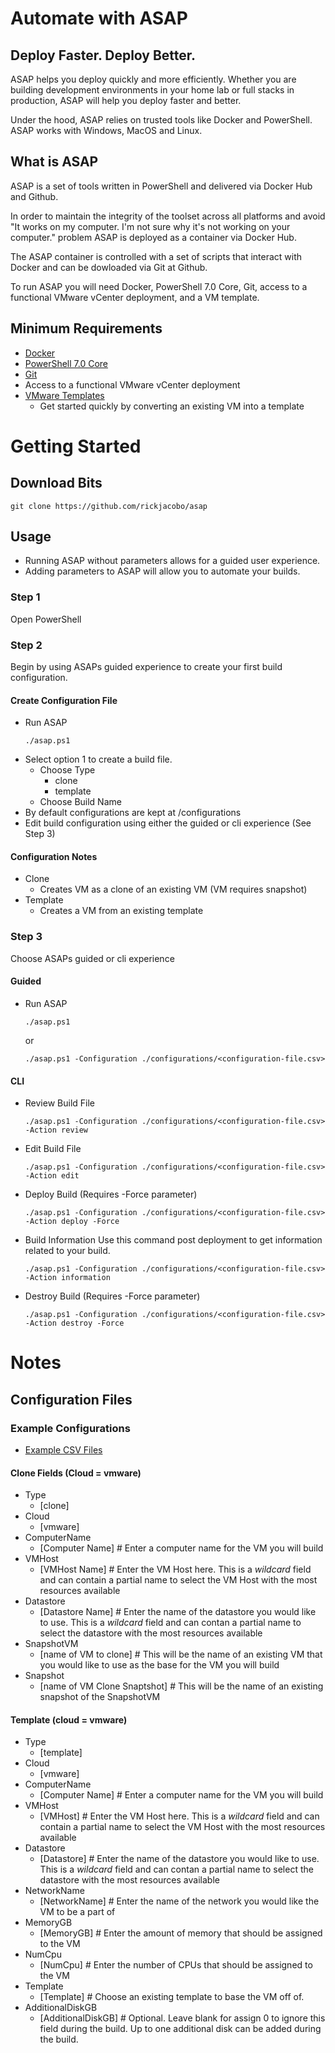 # Automate with ASAP

## Deploy Faster. Deploy Better.
ASAP helps you deploy quickly and more efficiently. Whether you are building development environments in your home lab or full stacks in production, ASAP will help you deploy faster and better.

Under the hood, ASAP relies on trusted tools like Docker and PowerShell. ASAP works with Windows, MacOS and Linux.

## What is ASAP
ASAP is a set of tools written in PowerShell and delivered via Docker Hub and Github.

In order to maintain the integrity of the toolset across all platforms and avoid "It works on my computer. I'm not sure why it's not working on your computer." problem ASAP is deployed as a container via Docker Hub.

The ASAP container is controlled with a set of scripts that interact with Docker and can be dowloaded via Git at Github.

To run ASAP you will need Docker, PowerShell 7.0 Core, Git, access to a functional VMware vCenter deployment, and a VM template.

## Minimum Requirements
* [Docker](https://www.docker.com/get-started)
* [PowerShell 7.0 Core](https://github.com/PowerShell/PowerShell)
* [Git](https://git-scm.com/downloads)
* Access to a functional VMware vCenter deployment
* [VMware Templates](https://docs.vmware.com/en/VMware-vSphere/6.0/com.vmware.vsphere.hostclient.doc/GUID-846238E4-A1E3-4A28-B230-33BDD1D57454.html)
  * Get started quickly by converting an existing VM into a template

# Getting Started

## Download Bits
````
git clone https://github.com/rickjacobo/asap
````


## Usage
* Running ASAP without parameters allows for a guided user experience. 
* Adding parameters to ASAP will allow you to automate your builds.

### Step 1
Open PowerShell

### Step 2 
Begin by using ASAPs guided experience to create your first build configuration.
#### Create Configuration File
* Run ASAP
    ````
    ./asap.ps1
    ````
* Select option 1 to create a build file.
    * Choose Type
        * clone
        * template
    * Choose Build Name
* By default configurations are kept at <path to asap directory>/configurations
* Edit build configuration using either the guided or cli experience (See Step 3)

#### Configuration Notes
* Clone
    * Creates VM as a clone of an existing VM (VM requires snapshot)
* Template
    * Creates a VM from an existing template
    
### Step 3
Choose ASAPs guided or cli experience
#### Guided
* Run ASAP
    ````
    ./asap.ps1
    ````
    or 
    ````
    ./asap.ps1 -Configuration ./configurations/<configuration-file.csv>
    ````


#### CLI
* Review Build File
    ````
    ./asap.ps1 -Configuration ./configurations/<configuration-file.csv> -Action review
    ````
* Edit Build File
    ````
    ./asap.ps1 -Configuration ./configurations/<configuration-file.csv> -Action edit
    ````
* Deploy Build (Requires -Force parameter)
    ````
    ./asap.ps1 -Configuration ./configurations/<configuration-file.csv> -Action deploy -Force
    ````
* Build Information
Use this command post deployment to get information related to your build.
    ````
    ./asap.ps1 -Configuration ./configurations/<configuration-file.csv> -Action information
    ````
* Destroy Build (Requires -Force parameter)
    ````
    ./asap.ps1 -Configuration ./configurations/<configuration-file.csv> -Action destroy -Force
    ````
# Notes
## Configuration Files
### Example Configurations
* [Example CSV Files](https://github.com/rickjacobo/asap/tree/main/configurations)
#### Clone Fields (Cloud = vmware)
* Type
    * [clone]
* Cloud
    * [vmware]
* ComputerName
    * [Computer Name] # Enter a computer name for the VM you will build
* VMHost
    * [VMHost Name] # Enter the VM Host here. This is a *wildcard* field and can contain a partial name to select the VM Host with the most resources available 
* Datastore
    * [Datastore Name] # Enter the name of the datastore you would like to use. This is a *wildcard* field and can contan a partial name to select the datastore with the most resources available
* SnapshotVM
    * [name of VM to clone] # This will be the name of an existing VM that you would like to use as the base for the VM you will build
* Snapshot
    * [name of VM Clone Snaptshot] # This will be the name of an existing snapshot of the SnapshotVM

#### Template (cloud = vmware)
* Type
    * [template]
* Cloud
    * [vmware]
* ComputerName
    * [Computer Name] # Enter a computer name for the VM you will build
* VMHost
    * [VMHost] # Enter the VM Host here. This is a *wildcard* field and can contain a partial name to select the VM Host with the most resources available 
* Datastore 
    * [Datastore] # Enter the name of the datastore you would like to use. This is a *wildcard* field and can contan a partial name to select the datastore with the most resources available
* NetworkName
    * [NetworkName] # Enter the name of the network you would like the VM to be a part of
* MemoryGB
    * [MemoryGB] # Enter the amount of memory that should be assigned to the VM
* NumCpu
    * [NumCpu] # Enter the number of CPUs that should be assigned to the VM
* Template
    * [Template] # Choose an existing template to base the VM off of.
* AdditionalDiskGB
    * [AdditionalDiskGB] # Optional. Leave blank for assign 0 to ignore this field during the build. Up to one additional disk can be added during the build.

